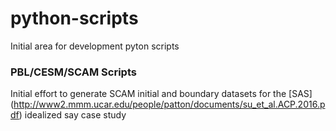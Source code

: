 # python-scripts
Initial area for development pyton scripts
### PBL/CESM/SCAM Scripts
Initial effort to generate SCAM initial and boundary datasets for the [SAS] (http://www2.mmm.ucar.edu/people/patton/documents/su_et_al.ACP.2016.pdf) idealized say case study
